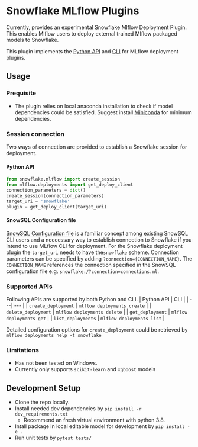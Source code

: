 # Snowflake MLflow Plugins

Currently, provides an experimental Snowflake Mlflow Deployment Plugin.
This enables Mlflow users to deploy external trained Mlflow packaged models to Snowflake.

This plugin implements the [Python API](https://www.mlflow.org/docs/latest/python_api/mlflow.deployments.html)
and [CLI](https://www.mlflow.org/docs/latest/cli.html#mlflow-deployments) for MLflow deployment plugins.

## Usage
### Prequisite
* The plugin relies on local anaconda installation to check if model dependencies could be satisfied. Suggest install [Miniconda](https://docs.conda.io/en/latest/miniconda.html) for minimum dependencies.
### Session connection
Two ways of connection are provided to establish a Snowflake session for deployment.
#### Python API
```python
from snowflake.mlflow import create_session
from mlflow.deployments import get_deploy_client
connection_parameters = dict()
create_session(connection_parameters)
target_uri = 'snowflake'
plugin = get_deploy_client(target_uri)
```
#### SnowSQL Configuration file
[SnowSQL Configuration file](https://docs.snowflake.com/en/user-guide/snowsql-config.html) is a familiar concept among existing SnowSQL CLI users and a neccessary way to establish connection to Snowflake if you intend to use MLflow CLI for deployment.
For the Snowflake deployment plugin the `target_uri` needs to have the`snowflake` scheme.
Connection parameters can be specified by adding `?connection={CONNECTION_NAME}`.
The `CONNECTION_NAME` references the connection specified in the SnowSQL configuration file e.g. `snowflake:/?connection=connections.ml`.
### Supported APIs
Following APIs are supported by both Python and CLI.
| Python API | CLI |
| ---| --- |
| `create_deployment`  | `mlflow deployments create`  |
| `delete_deployment`  | `mlflow deployments delete`  |
| `get_deployment` | `mlflow deployments get`  |
| `list_deployments` | `mlflow deployments list`  |

Detailed configuration options for `create_deployment` could be retrieved by  `mlflow deployments help -t snowflake`

### Limitations
* Has not been tested on Windows.
* Currently only supports `scikit-learn` and `xgboost` models

## Development Setup
* Clone the repo locally.
* Install needed dev dependencies by `pip install -r dev_requirements.txt`
  * Recommend an fresh virtual environment with python 3.8.
* Intall package in local editable model for development by `pip install -e .`
* Run unit tests by `pytest tests/`

